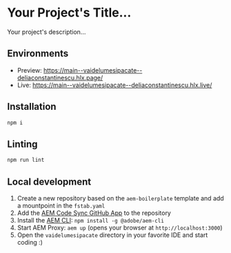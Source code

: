 # Your Project's Title...
Your project's description...

## Environments
- Preview: https://main--vaidelumesipacate--deliaconstantinescu.hlx.page/
- Live: https://main--vaidelumesipacate--deliaconstantinescu.hlx.live/

## Installation

```sh
npm i
```

## Linting

```sh
npm run lint
```

## Local development

1. Create a new repository based on the `aem-boilerplate` template and add a mountpoint in the `fstab.yaml`
1. Add the [AEM Code Sync GitHub App](https://github.com/apps/aem-code-sync) to the repository
1. Install the [AEM CLI](https://github.com/adobe/helix-cli): `npm install -g @adobe/aem-cli`
1. Start AEM Proxy: `aem up` (opens your browser at `http://localhost:3000`)
1. Open the `vaidelumesipacate` directory in your favorite IDE and start coding :)
